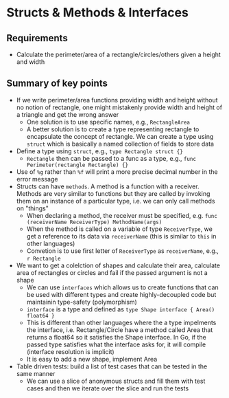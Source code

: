 # Structs & Methods & Interfaces 

## Requirements

* Calculate the perimeter/area of a rectangle/circles/others given a height and width

## Summary of key points

* If we write perimeter/area functions providing width and height without no notion of rectangle, one might mistakenly provide width and height of a triangle and get the wrong answer
    * One solution is to use specific names, e.g., `RectangleArea`
    * A better solution is to create a type representing rectangle to encapsulate the concept of rectangle. We can create a type using `struct` which is basically a named collection of fields to store data
* Define a type using `struct`, e.g., `type Rectangle struct {}`
    * `Rectangle` then can be passed to a func as a type, e.g., `func Perimeter(rectangle Rectangle) {}`
* Use of `%g` rather than `%f` will print a more precise decimal number in the error message
* Structs can have `methods`. A method is a function with a receiver. Methods are very similar to functions but they are called by invoking them on an instance of a particular type, i.e. we can only call methods on "things"
    * When declaring a method, the receiver must be specified, e.g. `func (receiverName ReceiverType) MethodName(args)`
    * When the method is called on a variable of type `ReceiverType`, we get a reference to its data via `receiverName` (this is similar to `this` in other languages)
    * Convetion is to use first letter of `ReceiverType` as `receiverName`, e.g., `r Rectangle`
* We want to get a colelction of shapes and calculate their area, calculate area of rectangles or circles and fail if the passed argument is not a shape
    * We can use `interfaces` which allows us to create functions that can be used with different types and create highly-decoupled code but maintainin type-safety (polymorphism)
    * `interface` is a type and defined as `type Shape interface { Area() float64 }`
    * This is different than other languages where the a type impelments the interface, i.e. Rectangle/Circle have a method called Area that returns a float64 so it satisfies the Shape interface. In Go, if the passed type satisfies what the interface asks for, it will compile (interface resolution is implicit)
    * It is easy to add a new shape, implement Area
* Table driven tests: build a list of test cases that can be tested in the same manner
    * We can use a slice of anonymous structs and fill them with test cases and then we iterate over the slice and run the tests


